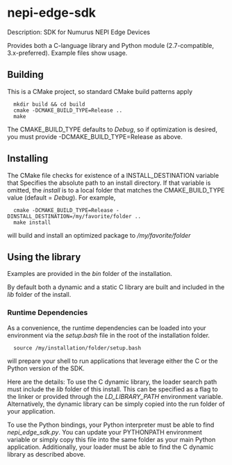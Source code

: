 # nepi-edge-sdk

Description: SDK for Numurus NEPI Edge Devices

Provides both a C-language library and Python module (2.7-compatible, 3.x-preferred).
Example files show usage.

## Building
This is a CMake project, so standard CMake build patterns apply

      mkdir build && cd build
      cmake -DCMAKE_BUILD_TYPE=Release ..
      make

The CMAKE_BUILD_TYPE defaults to _Debug_, so if optimization is desired, you must
provide -DCMAKE_BUILD_TYPE=Release as above.

## Installing
The CMake file checks for existence of a INSTALL_DESTINATION variable that Specifies
the absolute path to an install directory. If that variable is omitted, the _install_
is to a local folder that matches the CMAKE_BUILD_TYPE value (default = _Debug_). For example,

      cmake -DCMAKE_BUILD_TYPE=Release -DINSTALL_DESTINATION=/my/favorite/folder ..
      make install

will build and install an optimized package to _/my/favorite/folder_

## Using the library
Examples are provided in the _bin_ folder of the installation.

By default both a dynamic and a static C library are built and included in the
_lib_ folder of the install.

### Runtime Dependencies
As a convenience, the runtime dependencies can be loaded into your environment
via the _setup.bash_ file in the root of the installation folder.

      source /my/installation/folder/setup.bash

will prepare your shell to run applications that leverage either the C or the Python
version of the SDK.

Here are the details:
To use the C dynamic library, the loader search path must include the _lib_ folder of this
install. This can be specified as a flag to the linker or provided through the
_LD_LIBRARY_PATH_ environment variable. Alternatively, the dynamic library can be
simply copied into the run folder of your application.

To use the Python bindings, your Python interpreter must be able to find _nepi_edge_sdk.py_.
You can update your PYTHONPATH environment variable or simply copy this file into the
same folder as your main Python application. Additionally, your loader must be able to
find the C dynamic library as described above.
